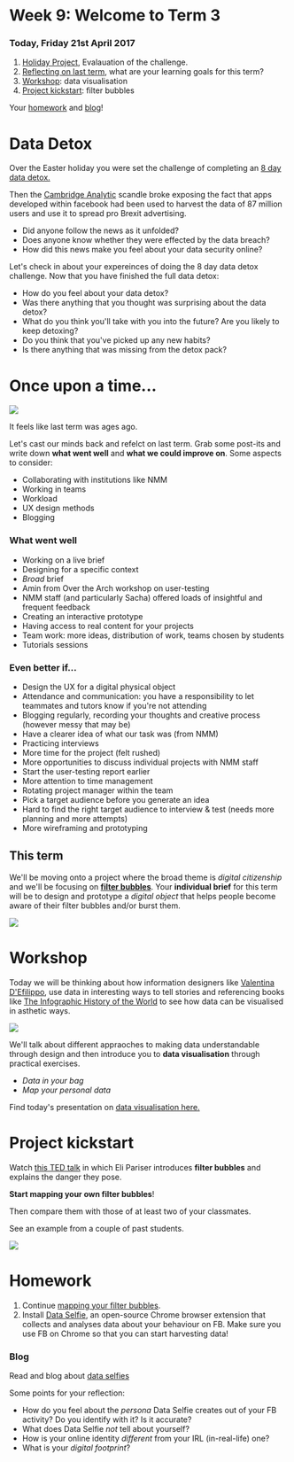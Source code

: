 # Week 9: Welcome to Term 3

### Today, Friday 21st April 2017

1. [Holiday Project](#data-detox), Evalauation of the challenge. 
2. [Reflecting on last term](#once-upon-a-time), what are your learning goals for this term?
3. [Workshop](#workshop): data visualisation
4. [Project kickstart](#project-kickstart): filter bubbles

Your [homework](#homework) and [blog](#blog)!

# Data Detox

Over the Easter holiday you were set the challenge of completing an [8 day data detox.](https://datadetox.myshadow.org/detox)

Then the [Cambridge Analytic](https://www.theguardian.com/news/series/cambridge-analytica-files) scandle broke exposing the fact that apps developed within facebook had been used to harvest the data of 87 million users and use it to spread pro Brexit advertising. 

* Did anyone follow the news as it unfolded? 
* Does anyone know whether they were effected by the data breach? 
* How did this news make you feel about your data security online?

Let's check in about your expereinces of doing the 8 day data detox challenge. Now that you have finished the full data detox: 

* How do you feel about your data detox?
* Was there anything that you thought was surprising about the data detox? 
* What do you think you'll take with you into the future? Are you likely to keep detoxing? 
* Do you think that you've picked up any new habits? 
* Is there anything that was missing from the detox pack? 


# Once upon a time...

![](https://github.com/RavensbourneWebMedia/UX-design/blob/2018/sessions/09/assets/nmm.jpg)

It feels like last term was ages ago. 

Let's cast our minds back and refelct on last term. Grab some post-its and write down **what went well** and **what we could improve on**. Some aspects to consider:

* Collaborating with institutions like NMM
* Working in teams
* Workload
* UX design methods
* Blogging

### What went well

* Working on a live brief
* Designing for a specific context
* *Broad* brief
* Amin from Over the Arch workshop on user-testing
* NMM staff (and particularly Sacha) offered loads of insightful and frequent feedback
* Creating an interactive prototype
* Having access to real content for your projects
* Team work: more ideas, distribution of work, teams chosen by students
* Tutorials sessions

### Even better if...

* Design the UX for a digital physical object
* Attendance and communication: you have a responsibility to let teammates and tutors know if you're not attending
* Blogging regularly, recording your thoughts and creative process (however messy that may be) 
* Have a clearer idea of what our task was (from NMM)
* Practicing interviews
* More time for the project (felt rushed)
* More opportunities to discuss individual projects with NMM staff
* Start the user-testing report earlier
* More attention to time management
* Rotating project manager within the team
* Pick a target audience before you generate an idea
* Hard to find the right target audience to interview & test (needs more planning and more attempts)
* More wireframing and prototyping

## This term

We'll be moving onto a project where the broad theme is *digital citizenship* and we'll be focusing on **[filter bubbles](../../projects/filter-bubbles)**. Your **individual brief** for this term will be to design and prototype a *digital object* that helps people become aware of their filter bubbles and/or burst them. 

![](../../projects/filter-bubbles/assets/junk-food-analogy.png)

# Workshop

Today we will be thinking about how information designers like [Valentina D'Efilippo](http://www.valentinadefilippo.co.uk/), use data in interesting ways to tell stories and referencing books like [The Infographic History of the World](http://www.valentinadefilippo.co.uk/projects/the-infographic-history-of-the-world/) to see how data can be visualised in asthetic ways. 

[![](assets/infographic-history-of-the-world.jpg)](https://vimeo.com/66145156)

We'll talk about different appraoches to making data understandable through design and then introduce you to **data visualisation** through practical exercises.

* *Data in your bag*  
* *Map your personal data* 

Find today's presentation on [data visualisation here.](https://github.com/RavensbourneWebMedia/UX-design/blob/2018/sessions/09/assets/Intro_To_Data_Visualisation.pdf)

# Project kickstart

Watch [this TED talk](https://www.ted.com/talks/eli_pariser_beware_online_filter_bubbles?language=en#t-53082) in which Eli Pariser introduces **filter bubbles** and explains the danger they pose.

**Start mapping your own filter bubbles**!

Then compare them with those of at least two of your classmates.

See an example from a couple of past students.

![](assets/filter-bubbles-venn-diagram.jpg) 

<!--
Individually, write about Filter Bubbles. Reflect on the concept and document your thought process. You can post pictures of scribbled notes, or jot down notes digitally. It doesn't need to be fleshed out and well written. The main goal here is to record your flow of ideas, not to make it beautiful!

Ideally we'd get a variety of responses, from projects that raise awareness about certain aspects of digital citizenship, to others that get people active in protecting their data or changing their data consumption habits.
-->

# Homework

1. Continue [mapping your filter bubbles](#project-kickstart).
2. Install [Data Selfie](http://dataselfie.it), an open-source Chrome browser extension that collects and analyses data about your behaviour on FB. Make sure you use FB on Chrome so that you can start harvesting data!

### Blog

Read and blog about [data selfies](https://policyreview.info/articles/news/speculative-data-selfies/449)

Some points for your reflection:

* How do you feel about the *persona* Data Selfie creates out of your FB activity? Do you identify with it? Is it accurate?
* What does Data Selfie *not* tell about yourself?
* How is your online identity *different* from your IRL (in-real-life) one?
* What is your *digital footprint*?